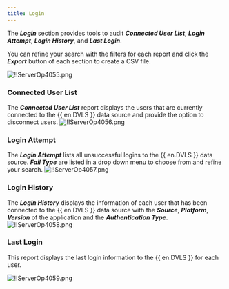 ```yaml
---
title: Login
---
```

The ***Login*** section provides tools to audit ***Connected User List***, ***Login Attempt***, ***Login History***, and ***Last Login***.  

You can refine your search with the filters for each report and click the ***Export*** button of each section to create a CSV file.  

![!!ServerOp4055.png](https://webdevolutions.azureedge.net/docs/en/server/ServerOp4055.png) 

### Connected User List 
The ***Connected User List*** report displays the users that are currently connected to the {{ en.DVLS }} data source and provide the option to disconnect users. 
![!!ServerOp4056.png](https://webdevolutions.azureedge.net/docs/en/server/ServerOp4056.png) 
### Login Attempt 
The ***Login Attempt*** lists all unsuccessful logins to the {{ en.DVLS }} data source. ***Fail Type*** are listed in a drop down menu to choose from and refine your search. 
![!!ServerOp4057.png](https://webdevolutions.azureedge.net/docs/en/server/ServerOp4057.png) 
### Login History 
The ***Login History*** displays the information of each user that has been connected to the {{ en.DVLS }} data source with the ***Source***, ***Platform***, ***Version*** of the application and the ***Authentication Type***. 
![!!ServerOp4058.png](https://webdevolutions.azureedge.net/docs/en/server/ServerOp4058.png) 
### Last Login 

This report displays the last login information to the {{ en.DVLS }} for each user.  

![!!ServerOp4059.png](https://webdevolutions.azureedge.net/docs/en/server/ServerOp4059.png) 

